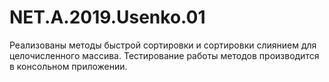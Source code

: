 # NET.A.2019.Usenko.01
Реализованы методы быстрой сортировки и сортировки слиянием для целочисленного массива. 
Тестирование работы методов производится в консольном приложении.
